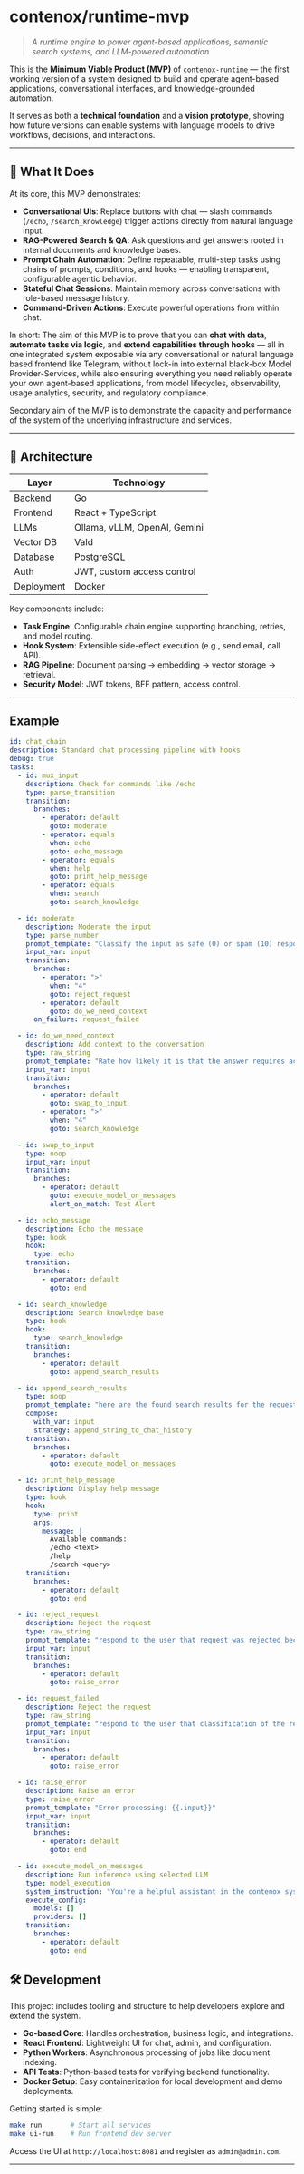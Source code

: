 # contenox/runtime-mvp

> *A runtime engine to power agent-based applications, semantic search systems, and LLM-powered automation*

This is the **Minimum Viable Product (MVP)** of `contenox-runtime` — the first working version of a system designed to build and operate agent-based applications, conversational interfaces, and knowledge-grounded automation.

It serves as both a **technical foundation** and a **vision prototype**, showing how future versions can enable systems with language models to drive workflows, decisions, and interactions.

---

## 🧠 What It Does

At its core, this MVP demonstrates:

- **Conversational UIs**: Replace buttons with chat — slash commands (`/echo`, `/search_knowledge`) trigger actions directly from natural language input.
- **RAG-Powered Search & QA**: Ask questions and get answers rooted in internal documents and knowledge bases.
- **Prompt Chain Automation**: Define repeatable, multi-step tasks using chains of prompts, conditions, and hooks — enabling transparent, configurable agentic behavior.
- **Stateful Chat Sessions**: Maintain memory across conversations with role-based message history.
- **Command-Driven Actions**: Execute powerful operations from within chat.

In short: The aim of this MVP is to prove that you can **chat with data**, **automate tasks via logic**, and **extend capabilities through hooks** — all in one integrated system exposable via any conversational or natural language based frontend like Telegram, without lock-in into external black-box Model Provider-Services, while also ensuring everything you need reliably operate your own agent-based applications, from model lifecycles, observability, usage analytics, security, and regulatory compliance.

Secondary aim of the MVP is to demonstrate the capacity and performance of the system of the underlying infrastructure and services.

---

## 🔌 Architecture

| Layer | Technology |
|-------|------------|
| Backend | Go |
| Frontend | React + TypeScript |
| LLMs | Ollama, vLLM, OpenAI, Gemini |
| Vector DB | Vald |
| Database | PostgreSQL |
| Auth | JWT, custom access control |
| Deployment | Docker |

Key components include:

- **Task Engine**: Configurable chain engine supporting branching, retries, and model routing.
- **Hook System**: Extensible side-effect execution (e.g., send email, call API).
- **RAG Pipeline**: Document parsing → embedding → vector storage → retrieval.
- **Security Model**: JWT tokens, BFF pattern, access control.

---

## Example

```yaml
id: chat_chain
description: Standard chat processing pipeline with hooks
debug: true
tasks:
  - id: mux_input
    description: Check for commands like /echo
    type: parse_transition
    transition:
      branches:
        - operator: default
          goto: moderate
        - operator: equals
          when: echo
          goto: echo_message
        - operator: equals
          when: help
          goto: print_help_message
        - operator: equals
          when: search
          goto: search_knowledge

  - id: moderate
    description: Moderate the input
    type: parse_number
    prompt_template: "Classify the input as safe (0) or spam (10) respond with an numeric value between 0 and 10. Input: {{.input}}"
    input_var: input
    transition:
      branches:
        - operator: ">"
          when: "4"
          goto: reject_request
        - operator: default
          goto: do_we_need_context
      on_failure: request_failed

  - id: do_we_need_context
    description: Add context to the conversation
    type: raw_string
    prompt_template: "Rate how likely it is that the answer requires access to this internal information respond with an numeric value between (0) not likely and (10) highly likely. Input {{.input}}"
    input_var: input
    transition:
      branches:
        - operator: default
          goto: swap_to_input
        - operator: ">"
          when: "4"
          goto: search_knowledge

  - id: swap_to_input
    type: noop
    input_var: input
    transition:
      branches:
        - operator: default
          goto: execute_model_on_messages
          alert_on_match: Test Alert

  - id: echo_message
    description: Echo the message
    type: hook
    hook:
      type: echo
    transition:
      branches:
        - operator: default
          goto: end

  - id: search_knowledge
    description: Search knowledge base
    type: hook
    hook:
      type: search_knowledge
    transition:
      branches:
        - operator: default
          goto: append_search_results

  - id: append_search_results
    type: noop
    prompt_template: "here are the found search results for the requested document recap them for the user: {{.search_knowledge}}"
    compose:
      with_var: input
      strategy: append_string_to_chat_history
    transition:
      branches:
        - operator: default
          goto: execute_model_on_messages

  - id: print_help_message
    description: Display help message
    type: hook
    hook:
      type: print
      args:
        message: |
          Available commands:
          /echo <text>
          /help
          /search <query>
    transition:
      branches:
        - operator: default
          goto: end

  - id: reject_request
    description: Reject the request
    type: raw_string
    prompt_template: "respond to the user that request was rejected because the input was flagged: {{.input}}"
    input_var: input
    transition:
      branches:
        - operator: default
          goto: raise_error

  - id: request_failed
    description: Reject the request
    type: raw_string
    prompt_template: "respond to the user that classification of the request failed for context the exact input: {{.input}}"
    input_var: input
    transition:
      branches:
        - operator: default
          goto: raise_error

  - id: raise_error
    description: Raise an error
    type: raise_error
    prompt_template: "Error processing: {{.input}}"
    input_var: input
    transition:
      branches:
        - operator: default
          goto: end

  - id: execute_model_on_messages
    description: Run inference using selected LLM
    type: model_execution
    system_instruction: "You're a helpful assistant in the contenox system. Respond helpfully and mention available commands (/help, /echo, /search) when appropriate. Keep conversation friendly."
    execute_config:
      models: []
      providers: []
    transition:
      branches:
        - operator: default
          goto: end
```

## 🛠️ Development

This project includes tooling and structure to help developers explore and extend the system.

- **Go-based Core**: Handles orchestration, business logic, and integrations.
- **React Frontend**: Lightweight UI for chat, admin, and configuration.
- **Python Workers**: Asynchronous processing of jobs like document indexing.
- **API Tests**: Python-based tests for verifying backend functionality.
- **Docker Setup**: Easy containerization for local development and demo deployments.

Getting started is simple:
```bash
make run       # Start all services
make ui-run    # Run frontend dev server
```

Access the UI at `http://localhost:8081` and register as `admin@admin.com`.

---
